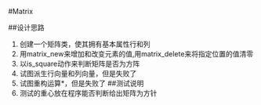 #Matrix

##设计思路
  1.   创建一个矩阵类，使其拥有基本属性行和列
  2.   用matrix_new来增加和改变元素的值,用matrix_delete来将指定位置的值清零
  3.   以is_square动作来判断矩阵是否为方阵
  4.   试图派生行向量和列向量，但是失败了
  5.   试图重构运算*，但是失败了
##测试说明
  1.   测试的重心放在程序能否判断给出矩阵为方针
  
